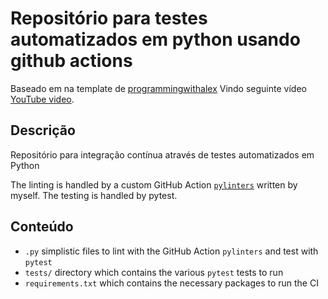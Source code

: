 # Repositório para testes automatizados em python usando github actions

Baseado em na template de [programmingwithalex](https://github.com/programmingwithalex)
Vindo seguinte vídeo [YouTube video](https://www.youtube.com/watch?v=rY-igT2N8zU&list=PL0dOL8Z7pG3J6t1pqRQiNarBGY-ZnIJcq&index=2).

## Descrição
Repositório para integração contínua através de testes automatizados em Python

The linting is handled by a custom GitHub Action [`pylinters`](https://github.com/marketplace/actions/pylinters) written by myself. The testing is handled by pytest.

## Conteúdo

* `.py` simplistic files to lint with the GitHub Action `pylinters` and test with `pytest`
* `tests/` directory which contains the various `pytest` tests to run
* `requirements.txt` which contains the necessary packages to run the CI
